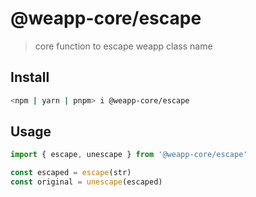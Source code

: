# @weapp-core/escape

> core function to escape weapp class name

## Install

```bash
<npm | yarn | pnpm> i @weapp-core/escape
```

## Usage

```ts
import { escape, unescape } from '@weapp-core/escape'

const escaped = escape(str)
const original = unescape(escaped)
```
